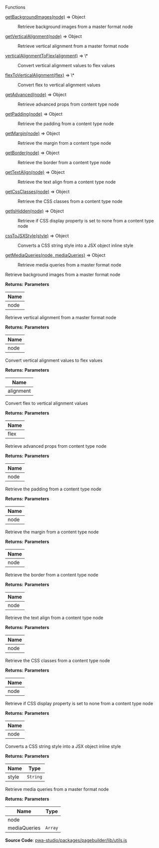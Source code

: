 
Functions

<dl>
<dt><a href="#getBackgroundImages">getBackgroundImages(node)</a> ⇒ <inlineCode>Object</inlineCode></dt>
<dd>

Retrieve background images from a master format node

</dd>
<dt><a href="#getVerticalAlignment">getVerticalAlignment(node)</a> ⇒ <inlineCode>Object</inlineCode></dt>
<dd>

Retrieve vertical alignment from a master format node

</dd>
<dt><a href="#verticalAlignmentToFlex">verticalAlignmentToFlex(alignment)</a> ⇒ <inlineCode>\*</inlineCode></dt>
<dd>

Convert vertical alignment values to flex values

</dd>
<dt><a href="#flexToVerticalAlignment">flexToVerticalAlignment(flex)</a> ⇒ <inlineCode>\*</inlineCode></dt>
<dd>

Convert flex to vertical alignment values

</dd>
<dt><a href="#getAdvanced">getAdvanced(node)</a> ⇒ <inlineCode>Object</inlineCode></dt>
<dd>

Retrieve advanced props from content type node

</dd>
<dt><a href="#getPadding">getPadding(node)</a> ⇒ <inlineCode>Object</inlineCode></dt>
<dd>

Retrieve the padding from a content type node

</dd>
<dt><a href="#getMargin">getMargin(node)</a> ⇒ <inlineCode>Object</inlineCode></dt>
<dd>

Retrieve the margin from a content type node

</dd>
<dt><a href="#getBorder">getBorder(node)</a> ⇒ <inlineCode>Object</inlineCode></dt>
<dd>

Retrieve the border from a content type node

</dd>
<dt><a href="#getTextAlign">getTextAlign(node)</a> ⇒ <inlineCode>Object</inlineCode></dt>
<dd>

Retrieve the text align from a content type node

</dd>
<dt><a href="#getCssClasses">getCssClasses(node)</a> ⇒ <inlineCode>Object</inlineCode></dt>
<dd>

Retrieve the CSS classes from a content type node

</dd>
<dt><a href="#getIsHidden">getIsHidden(node)</a> ⇒ <inlineCode>Object</inlineCode></dt>
<dd>

Retrieve if CSS display property is set to none from a content type node

</dd>
<dt><a href="#cssToJSXStyle">cssToJSXStyle(style)</a> ⇒ <inlineCode>Object</inlineCode></dt>
<dd>

Converts a CSS string style into a JSX object inline style

</dd>
<dt><a href="#getMediaQueries">getMediaQueries(node, mediaQueries)</a> ⇒ <inlineCode>Object</inlineCode></dt>
<dd>

Retrieve media queries from a master format node

</dd>
</dl>

Retrieve background images from a master format node

**Returns:**
**Parameters**

| Name |
| --- |
| node |

Retrieve vertical alignment from a master format node

**Returns:**
**Parameters**

| Name |
| --- |
| node |

Convert vertical alignment values to flex values

**Returns:**
**Parameters**

| Name |
| --- |
| alignment |

Convert flex to vertical alignment values

**Returns:**
**Parameters**

| Name |
| --- |
| flex |

Retrieve advanced props from content type node

**Returns:**
**Parameters**

| Name |
| --- |
| node |

Retrieve the padding from a content type node

**Returns:**
**Parameters**

| Name |
| --- |
| node |

Retrieve the margin from a content type node

**Returns:**
**Parameters**

| Name |
| --- |
| node |

Retrieve the border from a content type node

**Returns:**
**Parameters**

| Name |
| --- |
| node |

Retrieve the text align from a content type node

**Returns:**
**Parameters**

| Name |
| --- |
| node |

Retrieve the CSS classes from a content type node

**Returns:**
**Parameters**

| Name |
| --- |
| node |

Retrieve if CSS display property is set to none from a content type node

**Returns:**
**Parameters**

| Name |
| --- |
| node |

Converts a CSS string style into a JSX object inline style

**Returns:**
**Parameters**

| Name | Type |
| --- | --- |
| style | `String` |

Retrieve media queries from a master format node

**Returns:**
**Parameters**

| Name | Type |
| --- | --- |
| node |  |
| mediaQueries | `Array` |

**Source Code**: [pwa-studio/packages/pagebuilder/lib/utils.js](https://github.com/magento/pwa-studio/blob/develop/packages/pagebuilder/lib/utils.js)
